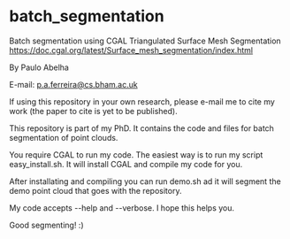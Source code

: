 # batch_segmentation
Batch segmentation using CGAL Triangulated Surface Mesh Segmentation
https://doc.cgal.org/latest/Surface_mesh_segmentation/index.html

By Paulo Abelha

E-mail: p.a.ferreira@cs.bham.ac.uk

If using this repository in your own research, please e-mail me to cite my work (the paper to cite is yet to be published).

This repository is part of my PhD. It contains the code and files for batch segmentation of point clouds.

You require CGAL to run my code.
The easiest way is to run my script easy_install.sh. It will install CGAL and compile my code for you.

After installating and compiling you can run demo.sh ad it will segment the demo point cloud that goes with the repository.

My code accepts --help and --verbose. I hope this helps you.


Good segmenting! :) 
 
